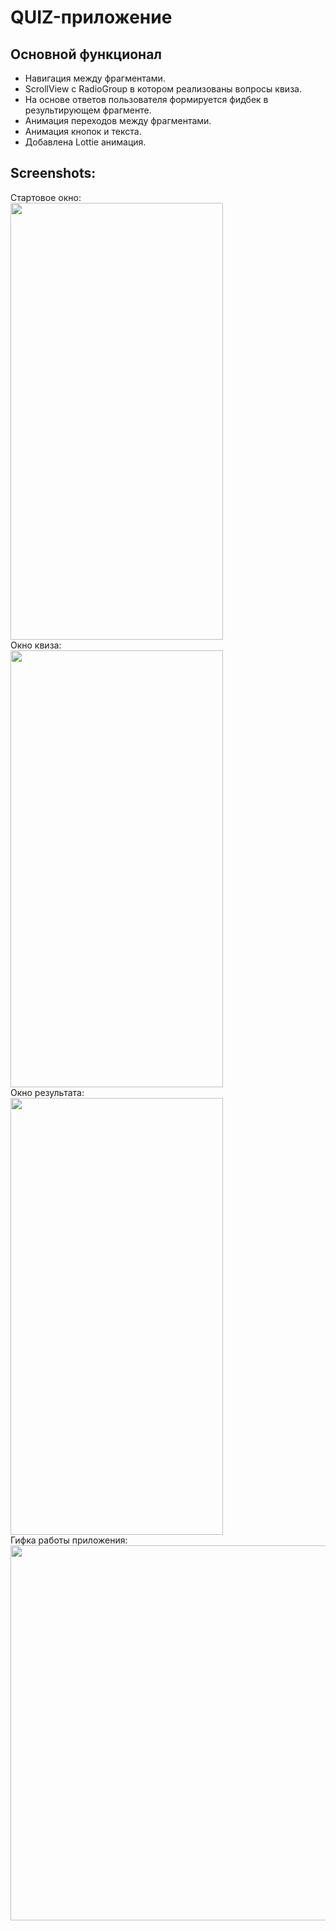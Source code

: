 # QUIZ-приложениe

## Основной функционал
- Навигация между фрагментами.
- ScrollView с RadioGroup в котором реализованы вопросы квиза.
- На основе ответов пользователя формируется фидбек в результирующем фрагменте.
- Анимация переходов между фрагментами.
- Анимация кнопок и текста.
- Добавлена Lottie анимация.

## Screenshots:
Стартовое окно: <br>
<img src="https://github.com/KonstantinSham/proba/assets/69507445/cbebd76e-f515-486d-95a4-af28bfb8dabb" width="340" height="699" />  <br>
Окно квиза: <br>
<img src="https://github.com/KonstantinSham/proba/assets/69507445/0cc48225-f9ca-4e1b-a9a6-5e90cedea642" width="340" height="699" />  <br>
Окно результата: <br>
<img src="https://github.com/KonstantinSham/proba/assets/69507445/d37cddc1-d60d-40c6-b99b-be7177340365" width="340" height="699" />  <br>
Гифка работы приложения: <br>
<img src="https://github.com/KonstantinSham/proba/assets/69507445/425f875d-4800-440f-94a3-b057acd02f0e" width="1600" height="600" />  <br>
